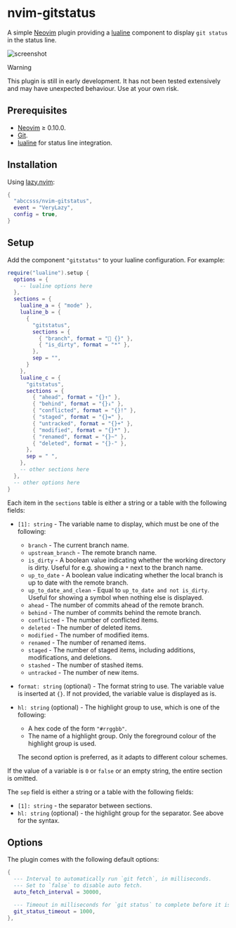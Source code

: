 # nvim-gitstatus

A simple [Neovim](https://neovim.io/) plugin providing a
[lualine](https://github.com/nvim-lualine/lualine.nvim)
component to display `git status` in the status line.

![screenshot](https://github.com/user-attachments/assets/e375c61a-bfe7-454f-99c8-a67a8d033777)

> [!WARNING]
> This plugin is still in early development. It has not been tested extensively
> and may have unexpected behaviour. Use at your own risk.

## Prerequisites

- [Neovim](https://neovim.io/) ≥ 0.10.0.
- [Git](https://git-scm.com/).
- [lualine](https://github.com/nvim-lualine/lualine.nvim)
  for status line integration.

## Installation

Using [lazy.nvim](https://lazy.folke.io/):

```lua
{
  "abccsss/nvim-gitstatus",
  event = "VeryLazy",
  config = true,
}
```

## Setup

Add the component `"gitstatus"` to your lualine configuration. For example:

```lua
require("lualine").setup {
  options = {
    -- lualine options here
  },
  sections = {
    lualine_a = { "mode" },
    lualine_b = {
      {
        "gitstatus",
        sections = {
          { "branch", format = " {}" },
          { "is_dirty", format = "*" },
        },
        sep = "",
      }
    },
    lualine_c = {
      "gitstatus",
      sections = {
        { "ahead", format = "{}↑" },
        { "behind", format = "{}↓" },
        { "conflicted", format = "{}!" },
        { "staged", format = "{}=" },
        { "untracked", format = "{}+" },
        { "modified", format = "{}*" },
        { "renamed", format = "{}~" },
        { "deleted", format = "{}-" },
      },
      sep = " ",
    },
    -- other sections here
  },
  -- other options here
}
```

Each item in the `sections` table is either a string or a table with the
following fields:

- `[1]: string` - The variable name to display, which must be one of the
  following:

  - `branch` - The current branch name.
  - `upstream_branch` - The remote branch name.
  - `is_dirty` - A boolean value indicating whether the working directory is
    dirty. Useful for e.g. showing a `*` next to the branch name.
  - `up_to_date` - A boolean value indicating whether the local branch is up to
    date with the remote branch.
  - `up_to_date_and_clean` - Equal to `up_to_date and not is_dirty`. Useful for
    showing a symbol when nothing else is displayed.
  - `ahead` - The number of commits ahead of the remote branch.
  - `behind` - The number of commits behind the remote branch.
  - `conflicted` - The number of conflicted items.
  - `deleted` - The number of deleted items.
  - `modified` - The number of modified items.
  - `renamed` - The number of renamed items.
  - `staged` - The number of staged items, including additions, modifications,
    and deletions.
  - `stashed` - The number of stashed items.
  - `untracked` - The number of new items.

- `format: string` (optional) - The format string to use. The variable value is
  inserted at `{}`. If not provided, the variable value is displayed as is.

- `hl: string` (optional) - The highlight group to use, which is one of the
  following:

  - A hex code of the form `"#rrggbb"`.
  - The name of a highlight group. Only the foreground colour of the highlight
    group is used.

  The second option is preferred, as it adapts to different colour schemes.

If the value of a variable is `0` or `false` or an empty string,
the entire section is omitted.

The `sep` field is either a string or a table with the following fields:

- `[1]: string` - the separator between sections.
- `hl: string` (optional) - the highlight group for the separator. See above
  for the syntax.

## Options

The plugin comes with the following default options:

```lua
{
  --- Interval to automatically run `git fetch`, in milliseconds.
  --- Set to `false` to disable auto fetch.
  auto_fetch_interval = 30000,

  --- Timeout in milliseconds for `git status` to complete before it is killed.
  git_status_timeout = 1000,
},
```
